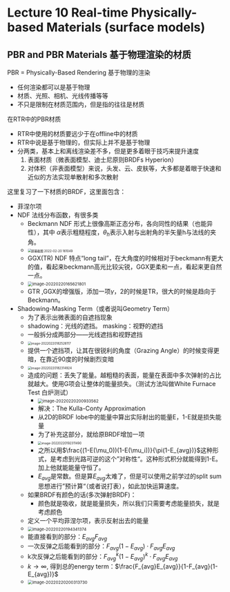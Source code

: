 # Lecture 10 Real-time Physically-based Materials (surface models)
## PBR and PBR Materials 基于物理渲染的材质
PBR = Physically-Based Rendering 基于物理的渲染
- 任何渲染都可以是基于物理
- 材质、光照、相机、光线传播等等
- 不只是限制在材质范围内，但是指的往往是材质

在RTR中的PBR材质
- RTR中使用的材质要远少于在offline中的材质
- RTR中说是基于物理的，但实际上并不是基于物理
- 分两类，基本上和离线渲染差不多，但是更多着眼于技巧来提升速度
  1. 表面材质（微表面模型、迪士尼原则BRDFs Hyperion）
  2. 对体积（非表面模型）来说，头发、云、皮肤等，大多都是着眼于快速和近似的方法实现单散射和多次散射

这里复习了一下材质的BRDF，这里面包含：
- 菲涅尔项
- NDF 法线分布函数，有很多类
  - Beckmann NDF 形式上很像高斯正态分布，各向同性的结果（也能异性），其中 $\alpha$表示粗糙程度，$\theta_h$表示入射与出射角的半矢量h与法线的夹角。
  - <img src="https://s2.loli.net/2022/02/20/6xkwUhndSXcgVNi.jpg" alt="屏幕截图 2022-02-20 161049" style="zoom:50%;" />
  - GGX(TR) NDF 特点“long tail”，在大角度的时候相对于beckmann有更大的值，看起来beckmann高光比较尖锐，GGX更柔和一点，看起来更自然一点。
  - <img src="https://s2.loli.net/2022/02/20/5uXb1DaYeC2hVnK.png" alt="image-20220220165621801" style="zoom: 67%;" />
  - GTR ,GGX的增强版，添加一项$\gamma$，2的时候是TR，很大的时候是趋向于Beckmann。
- Shadowing-Masking Term（或者说叫Geometry Term）
  - 为了表示出微表面的自遮挡现象
  - shadowing：光线的遮挡。 masking：视野的遮挡 
  - 一般拆分成两部分——光线遮挡和视野遮挡
  - <img src="https://s2.loli.net/2022/02/20/MvgtabGsEKAwO8k.png" alt="image-20220220182526117" style="zoom: 50%;" />
  - 提供一个遮挡项，让其在很锐利的角度（Grazing Angle）的时候变得更暗，在靠近90度的时候剧烈变暗
  - <img src="https://s2.loli.net/2022/02/20/NKMQL6X9aHAfjbc.png" alt="image-20220220182314924" style="zoom:50%;" />
  - 造成的问题：丢失了能量。越粗糙的表面，能量在表面中多次弹射的占比就越大。使用G项会让整体的能量损失。（测试方法叫做White Furnace Test 白炉测试）
    - <img src="https://s2.loli.net/2022/02/20/7adqLD4RzeAwtOQ.png" alt="image-20220220200933562" style="zoom:67%;" />
    - 解决：The Kulla-Conty Approximation 
    - 从2D的BRDF lobe中的能量中算出实际射出的能量E，1-E就是损失能量
    - 为了补充这部分，就给原BRDF增加一项
    - <img src="https://s2.loli.net/2022/02/20/mndCvW2hENyJHrg.png" alt="image-20220220192311490" style="zoom: 50%;" />
    - 之所以用$\frac{(1-E(\mu_0))(1-E(\mu_i))}{\pi(1-E_{avg})}$这种形式，是考虑到光路可逆的这个”对称性“。这种形式积分就能得到1-E。加上他就能能量守恒了。
    - $E_{avg}$是常数。但是算$E_{avg}$太难了，但是可以使用之前学过的split sum思想进行”预计算“（或者说打表），如此加快运算速度。
  - 如果BRDF有颜色的话(多次弹射BRDF)：
    - 颜色就是吸收，就是能量损失，所以我们只需要考虑能量损失，就是考虑颜色
  - 定义一个平均菲涅尔项，表示反射出去的能量
  - <img src="https://s2.loli.net/2022/02/20/NYgiVj8AtfQbFyJ.png" alt="image-20220220194341374" style="zoom: 67%;" />
  - 能直接看到的部分：$E_{avg}F_{avg}$
  - 一次反弹之后能看到的部分：$F_{avg}(1-E_{avg})\cdot F_{avg}E_{avg}$
  - k次反弹之后能看到的部分：$F_{avg}^k(1-E_{avg})^k\cdot F_{avg}E_{avg}$
  - $k\longrightarrow\infty$, 得到总的energy term：$\frac{F_{avg}E_{avg}}{1-F_{avg}(1-E_{avg})}$
  - <img src="https://s2.loli.net/2022/02/20/94R8OF6JLEcYMp5.png" alt="image-20220220200313730" style="zoom:67%;" />

